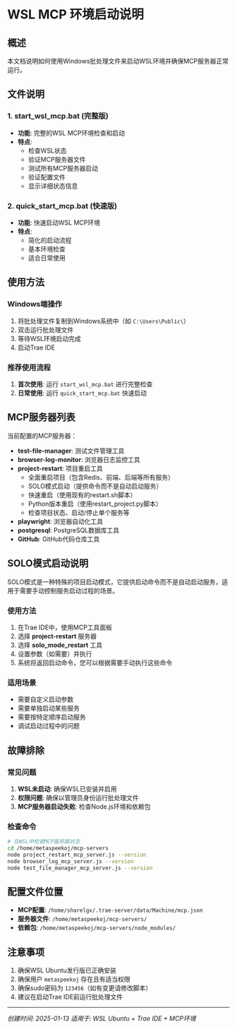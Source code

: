# WSL MCP 环境启动说明

## 概述
本文档说明如何使用Windows批处理文件来启动WSL环境并确保MCP服务器正常运行。

## 文件说明

### 1. start_wsl_mcp.bat (完整版)
- **功能**: 完整的WSL MCP环境检查和启动
- **特点**: 
  - 检查WSL状态
  - 验证MCP服务器文件
  - 测试所有MCP服务器启动
  - 验证配置文件
  - 显示详细状态信息

### 2. quick_start_mcp.bat (快速版)
- **功能**: 快速启动WSL MCP环境
- **特点**:
  - 简化的启动流程
  - 基本环境检查
  - 适合日常使用

## 使用方法

### Windows端操作
1. 将批处理文件复制到Windows系统中（如 `C:\Users\Public\`）
2. 双击运行批处理文件
3. 等待WSL环境启动完成
4. 启动Trae IDE

### 推荐使用流程
1. **首次使用**: 运行 `start_wsl_mcp.bat` 进行完整检查
2. **日常使用**: 运行 `quick_start_mcp.bat` 快速启动

## MCP服务器列表

当前配置的MCP服务器：
- **test-file-manager**: 测试文件管理工具
- **browser-log-monitor**: 浏览器日志监控工具
- **project-restart**: 项目重启工具
  - 全面重启项目（包含Redis、前端、后端等所有服务）
  - SOLO模式启动（提供命令而不是自动启动服务）
  - 快速重启（使用现有的restart.sh脚本）
  - Python版本重启（使用restart_project.py脚本）
  - 检查项目状态、启动/停止单个服务等
- **playwright**: 浏览器自动化工具
- **postgresql**: PostgreSQL数据库工具
- **GitHub**: GitHub代码仓库工具

## SOLO模式启动说明

SOLO模式是一种特殊的项目启动模式，它提供启动命令而不是自动启动服务，适用于需要手动控制服务启动过程的场景。

### 使用方法
1. 在Trae IDE中，使用MCP工具面板
2. 选择 **project-restart** 服务器
3. 选择 **solo_mode_restart** 工具
4. 设置参数（如需要）并执行
5. 系统将返回启动命令，您可以根据需要手动执行这些命令

### 适用场景
- 需要自定义启动参数
- 需要单独启动某些服务
- 需要按特定顺序启动服务
- 调试启动过程中的问题

## 故障排除

### 常见问题
1. **WSL未启动**: 确保WSL已安装并启用
2. **权限问题**: 确保以管理员身份运行批处理文件
3. **MCP服务器启动失败**: 检查Node.js环境和依赖包

### 检查命令
```bash
# 在WSL中检查MCP服务器状态
cd /home/metaspeekoj/mcp-servers
node project_restart_mcp_server.js --version
node browser_log_mcp_server.js --version
node test_file_manager_mcp_server.js --version
```

## 配置文件位置
- **MCP配置**: `/home/sharelgx/.trae-server/data/Machine/mcp.json`
- **服务器文件**: `/home/metaspeekoj/mcp-servers/`
- **依赖包**: `/home/metaspeekoj/mcp-servers/node_modules/`

## 注意事项
1. 确保WSL Ubuntu发行版已正确安装
2. 确保用户 `metaspeekoj` 存在且有适当权限
3. 确保sudo密码为 `123456`（如有变更请修改脚本）
4. 建议在启动Trae IDE前运行批处理文件

---
*创建时间: 2025-01-13*
*适用于: WSL Ubuntu + Trae IDE + MCP环境*